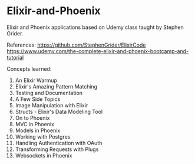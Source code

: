 # Elixir-and-Phoenix
Elixir and Phoenix applications based on Udemy class taught by Stephen Grider.

References:
https://github.com/StephenGrider/ElixirCode
https://www.udemy.com/the-complete-elixir-and-phoenix-bootcamp-and-tutorial

Concepts learned:
1) An Elixir Warmup
2) Elixir's Amazing Pattern Matching
3) Testing and Documentation
4) A Few Side Topics
5) Image Manipulation with Elixir
6) Structs - Elixir's Data Modeling Tool
7) On to Phoenix
8) MVC in Phoenix
9) Models in Phoenix
10) Working with Postgres
11) Handling Authentication with OAuth
12) Transforming Requests with Plugs
13) Websockets in Phoenix
